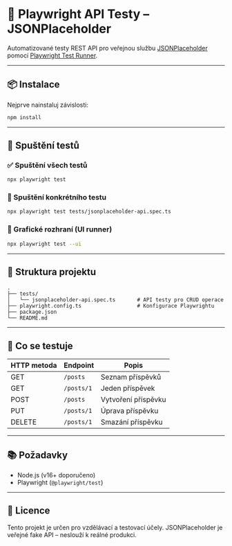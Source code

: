 # 📘 Playwright API Testy – JSONPlaceholder

Automatizované testy REST API pro veřejnou službu [JSONPlaceholder](https://jsonplaceholder.typicode.com/) pomocí [Playwright Test Runner](https://playwright.dev/test).

---

## 📦 Instalace

Nejprve nainstaluj závislosti:

```bash
npm install
```

---

## 🚀 Spuštění testů

### ✅ Spuštění všech testů
```bash
npx playwright test
```

### 🧪 Spuštění konkrétního testu
```bash
npx playwright test tests/jsonplaceholder-api.spec.ts
```

### 👀 Grafické rozhraní (UI runner)
```bash
npx playwright test --ui
```

---

## 🧱 Struktura projektu

```
.
├── tests/
│   └── jsonplaceholder-api.spec.ts       # API testy pro CRUD operace
├── playwright.config.ts                  # Konfigurace Playwrightu
├── package.json
└── README.md
```

---

## 🧪 Co se testuje

| HTTP metoda | Endpoint          | Popis                   |
|-------------|-------------------|--------------------------|
| GET         | `/posts`          | Seznam příspěvků        |
| GET         | `/posts/1`        | Jeden příspěvek         |
| POST        | `/posts`          | Vytvoření příspěvku     |
| PUT         | `/posts/1`        | Úprava příspěvku        |
| DELETE      | `/posts/1`        | Smazání příspěvku       |

---

## 📚 Požadavky

- Node.js (v16+ doporučeno)
- Playwright (`@playwright/test`)

---

## 📄 Licence

Tento projekt je určen pro vzdělávací a testovací účely. JSONPlaceholder je veřejné fake API – neslouží k reálné produkci.